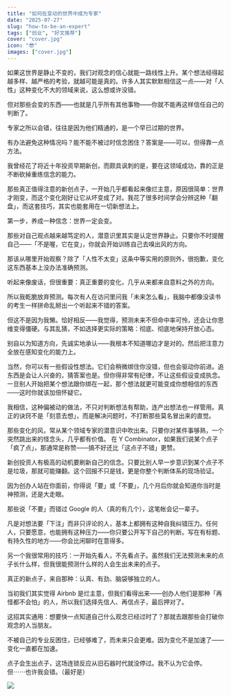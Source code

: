 ```yaml
---
title: "如何在变动的世界中成为专家"
date: "2025-07-27"
slug: "how-to-be-an-expert"
tags: ["创业", "好文推荐"]
cover: "cover.jpg"
icon: "😎"
images: ["cover.jpg"]
---
```

如果这世界是静止不变的，我们对观念的信心就能一路线性上升。某个想法经得起越多样、越严格的考验，就越可能是真的。许多人其实默默相信这一点——对「人性」这种变化不大的领域来说，这么想或许没错。



但对那些会变的东西——也就是几乎所有其他事物——你就不能再这样信任自己的判断了。



专家之所以会错，往往是因为他们精通的，是一个早已过期的世界。



有办法避免这种情况吗？能不能不被过时信念困住？答案是——可以，但得靠一点方法。



我曾经花了将近十年投资早期新创，而颇具讽刺的是，要在这领域成功，靠的正是不断砍掉重练信念的能力。



那些真正值得注意的新创点子，一开始几乎都看起来像烂主意，原因很简单：世界才刚变，而这个变化刚好让它从坏变成了对。我花了很多时间学会分辨这种「翻盘」，而这套技巧，其实也能套用在一切新想法上。



第一步，养成一种信念：世界一定会变。



那些对自己观点越来越笃定的人，潜意识里其实是认定世界静止。只要你不时提醒自己——「不是喔，它在变」，你就会开始训练自己去嗅出风的方向。



那该从哪里开始观察？除了「人性不太变」这条中等实用的原则外，很抱歉，变化这东西基本上没办法准确预测。



听起来像废话，但很重要：真正重要的变化，几乎从来都来自意料之外的方向。



所以我乾脆放弃预测。每次有人在访问里问我「未来怎么看」，我脑中都像没读书的考生一样拼命乱掰出一个听起来不错的答案。



但这不是因为我懒。恰好相反——我觉得，预测未来不但命中率可怜，还会让你思维变得僵硬。与其乱猜，不如选择更实际的策略：彻底、彻底地保持开放心态。



别自以为知道方向，先诚实地承认——我根本不知道哪边才是对的。然后把注意力全放在感知变化的能力上。



当然，你可以有一些假设性想法。它们会稍微绑住你没错，但也会驱动你前进。追东西是会让人兴奋的，猜答案也是。但你得非常有纪律，不让这些假设变成执念。
一旦别人开始把某个想法跟你绑在一起，那个想法就更可能变成你想相信的东西——这时你就该加倍怀疑它。



我相信，这种偏被动的做法，不只对判断想法有帮助，连产出想法也一样管用。真正的诀窍不是「刻意去想」，而是解决问题时，不打断那些莫名冒出来的直觉。



那些变化的风，常从某个领域专家的潜意识中吹出来。只要你对某件事够熟，一个突然跳出来的怪念头，几乎都有价值。
在 Y Combinator，如果我们说某个点子「疯了点」，那通常是称赞——搞不好还比「这点子不错」更赞。



新创投资人有极高的动机要刷新自己的信念。只要比别人早一步意识到某个点子不是垃圾，那就可能赚翻。这个回报不只是钱，更是你整个判断体系的现场验证。



因为创办人站在你面前，你得说「要」或「不要」，几个月后你就会知道你当时是神预测，还是大走眼。



那些说「不要」而错过 Google 的人（真的有几个），这笔帐会记一辈子。



凡是对想法要「下注」而非只评论的人，基本上都拥有这种自我纠错压力。任何人，只要愿意，也能拥有这种压力——你只要公开写下自己的判断。写在有标题、有持久性的地方——你会比闲聊时在意得多。



另一个我很常用的技巧：一开始先看人，不先看点子。虽然我们无法预测未来的点子长什么样，但我很能预测什么样的人会生出未来的点子。



真正的新点子，来自那种：认真、有劲、脑袋够独立的人。



当初我们其实觉得 Airbnb 是烂主意，但我们看得出来——创办人他们是那种「再怪都不会怕」的人，所以我们选择先信人、再信点子，最后押对了。



这招其实通用：想要快一点知道自己什么观念已经过时了？那就去跟那些会打破你观念的人当朋友。



不被自己的专业反困住，已经够难了，而未来只会更难。因为变化不是加速了——变化一直都在加速。



点子会生出点子，这场连锁反应从旧石器时代就没停过。我不认为它会停。
但⋯⋯也许我会错。（最好是）




![](https://prod-files-secure.s3.us-west-2.amazonaws.com/112d0858-5090-4d34-a606-b75eb8d65fd2/46476355-9cf3-4e99-9b7a-3531bc426380/1000202064.png?X-Amz-Algorithm=AWS4-HMAC-SHA256&X-Amz-Content-Sha256=UNSIGNED-PAYLOAD&X-Amz-Credential=ASIAZI2LB466QWEVTQAG%2F20250901%2Fus-west-2%2Fs3%2Faws4_request&X-Amz-Date=20250901T164921Z&X-Amz-Expires=3600&X-Amz-Security-Token=IQoJb3JpZ2luX2VjELH%2F%2F%2F%2F%2F%2F%2F%2F%2F%2FwEaCXVzLXdlc3QtMiJGMEQCIFHh33PjSvkUplZbn1i9vb%2BQpiS3yOwkAfSvx1b%2B7NzVAiASEgB916SylrtAarGqOkT1rXv%2F%2FtOzIeR9g8ZxUU1fKir%2FAwgaEAAaDDYzNzQyMzE4MzgwNSIM2K33k1BdnCdU%2FvgeKtwDSx3aKgEM7j%2BSdV72PSmSyigR0hFs4nY9nbrUcaaHw%2FH40GNnIWxQhUuYSjadgMELFRMoNdtTd1vV7Gk%2FGMFUE%2F5Azn6UlVzs8ZfdahmYn50i2NWle4C5ASmkB6BYVzvAaFwtdgLhnz3as%2FZ9kUQgaCaMl9KsZLdQ2lDxlKok3mlZMPjn6Li8qWJw664KOLUG%2FZKflNeXal9L5qbsiL4%2B%2FAHJ1Qgi2AuRksYRlqWmDl3wB93EuatThHAB9BY5TUpFC5aHA83XWwiufbsFZMnkikdRKrkbj3dlHFXqh%2Bf68tfR83irz58mNYPx%2BAM6WqzLN8fkKx6OUaLElZFVcjxySai9emAImoJV4wQi3w8EB5PqEaQSYKpk7yUJ3k2YnbLc29WaFwzFQt0XdtVe%2BTu1%2FRcHMPaIQPjU%2BPtFopmKeXwKYaIhlFuNW%2Bu6njnmcmvF5E23sCHhzo4B94CoOHMKioYgwK7SG7wPmmpF3FIw7xl9Mwh%2B3DzfG0J0RMj82j2l0jV3fw5YV0bpfZhaaM5ISjNWVU9MSLkWX7Ck6qyBkE1Khcv%2FBH89QxbTneEZcAUM7fnwZlOK9jw2hbt6e9saAOEwyoHZdycY9eH%2FNbJDorVDnyh7fx0n91XNSaYwuZfXxQY6pgG5hNUeQBrsTLx2VkpevKCnRGsHLGcKdf5d%2BZl%2BLYGu0NtZf7O4tU5JvJRLLS2cni6bn553b5IqpnscAcSOFHdEawUSl8kc11x%2FjaoCel1lTzHw4MJDXyA6iETVelUakR7yD%2BdUKOgcIonUzyjVxzcwaOMiUYkxaWDcTCDkWwLDEjs9NoA2u1xPC5dpj8ReMX1deS83irFyFqenmCQTrfxgWad1y4YM&X-Amz-Signature=a721988cccf921807968ff33bcea1548ff5d45bf1718aa0ed3792a0eadcad87b&X-Amz-SignedHeaders=host&x-amz-checksum-mode=ENABLED&x-id=GetObject)

